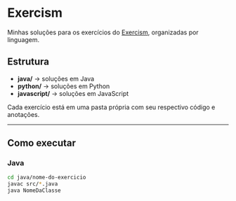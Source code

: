 # Exercism

Minhas soluções para os exercícios do [Exercism](https://exercism.org/), organizadas por linguagem.

## Estrutura
- **java/** → soluções em Java
- **python/** → soluções em Python
- **javascript/** → soluções em JavaScript

Cada exercício está em uma pasta própria com seu respectivo código e anotações.

---

## Como executar

### Java
```bash
cd java/nome-do-exercicio
javac src/*.java
java NomeDaClasse
